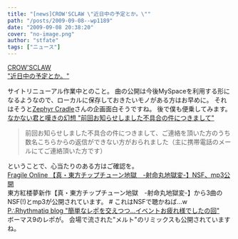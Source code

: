 ```yaml
---
title: "[news]CROW'SCLAW \"近日中の予定とか。\""
path: "/posts/2009-09-08--wp1189"
date: "2009-09-08 20:38:20"
cover: "no-image.png"
author: "stfate"
tags: ["ニュース"]
---
```


<style type="text/css">
<!--
p {white-space: pre-wrap};
-->
</style>

<a class="topics" href="http://www.crowsclaw.info/diary.php" target="_blank">CROW'SCLAW "近日中の予定とか。"</a>
<div class="news">サイトリニューアル作業中とのこと。
曲の公開は今後MySpaceを利用する形になるようなので、ローカルに保存しておきたいモノがある方はお早めに。
それはそうと<a href="http://www.zephyr-cradle.info/diary/?date=20090907#p01" target="_blank">Zephyr Cradle</a>さんの企画面白そうですね。
後で僕も便乗してみます。</div>
<a class="topics" href="http://www.kawachi.zaq.ne.jp/dpenu801/higurashi/umineko/index2.html" target="_blank">なかない君と嘆きの幻想 "前回お知らせしました不具合の件につきまして"</a>
<div class="news"><blockquote>前回お知らせしました不具合の件につきまして、ご連絡を頂いた方のうち数名こちらからの返信ができない方がおられました（主に携帯電話のメールにてご連絡頂いた方です）</blockquote>ということで、心当たりのある方はご確認を。</div>
<a class="topics" href="http://www.shinsekai.co.uk/fragile/" target="_blank">Fragile Online 【真・東方チップチューン地獄　-射命丸地獄変-】NSF、mp3公開</a>
<div class="news">東方紅楼夢新作【真・東方チップチューン地獄　-射命丸地獄変-】から3曲のNSF(!)とmp3が公開されています。
# これはNSFで聴かねば…w</div>
<a class="topics" href="http://prq.blog44.fc2.com/" target="_blank">P∴Rhythmatiq blog "簡単なレポを交えつつ…イベントお疲れ様でしたの回"</a>
<div class="news">ボーマス9のレポが。
会場で流された"メルト"のリミックスも公開されていますね。</div>
